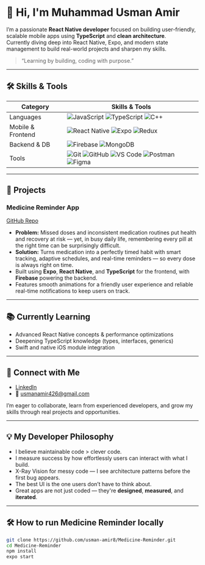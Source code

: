 # 👋 Hi, I'm Muhammad Usman Amir

I’m a passionate **React Native developer** focused on building user-friendly, scalable mobile apps using **TypeScript** and **clean architecture**.  
Currently diving deep into React Native, Expo, and modern state management to build real-world projects and sharpen my skills.

> “Learning by building, coding with purpose.”

---

## 🛠 Skills & Tools


| Category         | Skills & Tools                                                |
|------------------|---------------------------------------------------------------|
| Languages        | ![JavaScript](https://img.shields.io/badge/JavaScript-F7DF1E?style=for-the-badge&logo=javascript&logoColor=black) ![TypeScript](https://img.shields.io/badge/TypeScript-3178C6?style=for-the-badge&logo=typescript&logoColor=white) ![C++](https://img.shields.io/badge/C++-00599C?style=for-the-badge&logo=c%2B%2B&logoColor=white)  |
| Mobile & Frontend| ![React Native](https://img.shields.io/badge/React_Native-20232A?style=for-the-badge&logo=react&logoColor=61DAFB) ![Expo](https://img.shields.io/badge/Expo-000020?style=for-the-badge&logo=expo&logoColor=white) ![Redux](https://img.shields.io/badge/Redux-764ABC?style=for-the-badge&logo=redux&logoColor=white)  |
| Backend & DB     | ![Firebase](https://img.shields.io/badge/Firebase-FFCA28?style=for-the-badge&logo=firebase&logoColor=black) ![MongoDB](https://img.shields.io/badge/MongoDB-47A248?style=for-the-badge&logo=mongodb&logoColor=white)  |
| Tools            | ![Git](https://img.shields.io/badge/Git-F05032?style=for-the-badge&logo=git&logoColor=white) ![GitHub](https://img.shields.io/badge/GitHub-181717?style=for-the-badge&logo=github&logoColor=white) ![VS Code](https://img.shields.io/badge/VS_Code-007ACC?style=for-the-badge&logo=visualstudiocode&logoColor=white) ![Postman](https://img.shields.io/badge/Postman-FF6C37?style=for-the-badge&logo=postman&logoColor=white) ![Figma](https://img.shields.io/badge/Figma-F24E1E?style=for-the-badge&logo=figma&logoColor=white) |

---

## 🚀 Projects

### Medicine Reminder App  
[GitHub Repo](https://github.com/usman-amir8/Medicine-Reminder)


- **Problem:** Missed doses and inconsistent medication routines put health and recovery at risk — yet, in busy daily life, remembering every pill at the right time can be surprisingly difficult.  
- **Solution:** Turns medication into a perfectly timed habit with smart tracking, adaptive schedules, and real-time reminders — so every dose is always right on time.  
- Built using **Expo**, **React Native**, and **TypeScript** for the frontend, with **Firebase** powering the backend.  
- Features smooth animations for a friendly user experience and reliable real-time notifications to keep users on track.

---

## 📚 Currently Learning

- Advanced React Native concepts & performance optimizations  
- Deepening TypeScript knowledge (types, interfaces, generics)  
- Swift and native iOS module integration  

---

## 🔗 Connect with Me

- [LinkedIn](http://linkedin.com/in/usman-amir-dev)  
- 📧 [usmanamir426@gmail.com](mailto:usmanamir426@gmail.com)  

I’m eager to collaborate, learn from experienced developers, and grow my skills through real projects and opportunities.

---

## 💡 My Developer Philosophy

- I believe maintainable code > clever code.  
- I measure success by how effortlessly users can interact with what I build.  
- X-Ray Vision for messy code — I see architecture patterns before the first bug appears.  
- The best UI is the one users don’t have to think about.  
- Great apps are not just coded — they're **designed**, **measured**, and **iterated**.


---

## 🛠 How to run Medicine Reminder locally

```bash
git clone https://github.com/usman-amir8/Medicine-Reminder.git
cd Medicine-Reminder
npm install
expo start
